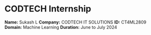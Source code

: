 # CODTECH Internship

**Name:** Sukash L
**Company:** CODTECH IT SOLUTIONS
**ID:** CT4ML2809
**Domain:** Machine Learning
**Duration:** June to July 2024 
